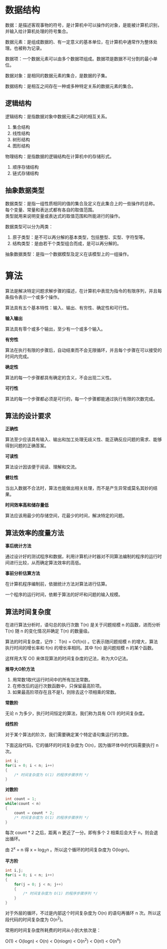 # 数据结构

数据：是描述客观事物的符号，是计算机中可以操作的对象，是能被计算机识别，并输入给计算机处理的符号集合。

数据元素：是组成数据的、有一定意义的基本单位，在计算机中通常作为整体处理。也被称为记录。

数据项：一个数据元素可以由多个数据项组成。数据项是数据不可分割的最小单位。

数据对象：是相同的数据元素的集合，是数据的子集。

数据结构：是相互之间存在一种或多种特定关系的数据元素的集合。

## 逻辑结构

逻辑结构：是指数据对象中数据元素之间的相互关系。

1. 集合结构
2. 线性结构
3. 树形结构
4. 图形结构

物理结构：是指数据的逻辑结构在计算机中的存储形式。

1. 顺序存储结构
2. 链式存储结构

## 抽象数据类型

数据类型：是指一组性质相同的值的集合及定义在此集合上的一些操作的总称。  
每个变量、常量和表达式都有各自的取值范围。  
类型就用来说明变量或表达式的取值范围和所能进行的操作。

数据类型可以分为两类：

1. 原子类型：是不可以再分解的基本类型，包括整型、实型、字符型等。
2. 结构类型：是由若干个类型组合而成，是可以再分解的。

抽象数据类型：是指一个数据模型及定义在该模型上的一组操作。

# 算法

算法是解决特定问题求解步骤的描述，在计算机中表现为指令的有限序列，并且每条指令表示一个或多个操作。

算法具有五个基本特性：输入、输出、有穷性、确定性和可行性。

**输入输出**

算法具有零个或多个输出，至少有一个或多个输入。

**有穷性**

算法在执行有限的步骤后，自动结束而不会无限循环，并且每个步骤在可以接受的时间内完成。

**确定性**

算法的每一个步骤都具有确定的含义，不会出现二义性。

**可行性**

算法的每一个步骤都必须是可行的，每一个步骤都能通过执行有限的次数完成。

## 算法的设计要求

**正确性**

算法至少应该具有输入、输出和加工处理无歧义性、能正确反应问题的需求、能够得到问题的正确答案。

**可读性**

算法设计因该便于阅读、理解和交流。

**健壮性**

当出入数据不合法时，算法也能做出相关处理，而不是产生异常或莫名其妙的结果。

**时间效率高和储存量低**

算法应该用最少的存储空间，花最少的时间，解决特定的问题。

## 算法效率的度量方法

**事后统计方法**

通过设计好的测试程序和数据，利用计算机计时器对不同算法编制的程序的运行时间进行比较，从而确定算法效率的高低。

**事前分析估算方法**

在计算机程序编制前，依据统计方法对算法进行估算。

一个程序的运行时间，依赖于算法的好坏和问题的输入规模。

## 算法时间复杂度

在进行算法分析时，语句总的执行次数 T(n) 是关于问题规模 n 的函数，进而分析 T(n) 随 n 的变化情况并确定 T(n) 的数量级。

算法的时间复杂度，记作： T(n) = O(f(n)) 。它表示随问题规模 n 的增大，算法执行时间的增长率和 f(n) 的增长率相同。其中 f(n) 是问题规模 n 的某个函数。

这样用大写 O() 来体现算法的时间复杂度的记法，称为大O记法。

**推导大O阶方法**

1. 用常数1取代运行时间中的所有加法常数。
2. 在修改后的运行次数函数中，只保留最高阶项。
3. 如果最高阶项存在且不是1，则除去这个项相乘的常数。

**常数阶**

无论 n 为多少，执行时间恒定的算法，我们称为具有 O(1) 的时间复杂度。

**线性阶**

对于某个算法的阶次，我们需要确定某个特定语句集运行的次数。

下面这段代码，它的循环的时间复杂度为 O(n)，因为循环体中的代码需要执行 n 次。

```c
int i;
for(i = 0; i < n; i++)
{
    /* 时间复杂度为 O(1) 的程序步骤序列 */
}
```

**对数阶**

```c
int count = 1;
while(count < n)
{
    count = count * 2;
    /* 时间复杂度为 O(1) 的程序步骤序列 */
}
```

每次 count * 2 之后，距离 n 更近了一分。即有多个 2 相乘后会大于 n，则会退出循环。

由 2<sup>x</sup> = n 得 x = log<sub>2</sub>n 。所以这个循环的时间复杂度为 O(logn)。

**平方阶**

```c
int i,j;
for(i = 0; i < n; i++) 
{
    for(j = 0; j < n; j++) 
    {
        /* 时间复杂度为 O(1) 的程序步骤序列 */
    }
}
```

对于外层的循环，不过是内部这个时间复杂度为 O(n) 的语句再循环 n 次。所以这段代码的时间复杂度为 O(n<sup>2</sup>)。

常用的时间复杂度所耗费的时间从小到大依次是：

O(1) < O(logn) < O(n) < O(nlogn) < O(n<sup>2</sup>) < O(n!) < O(n<sup>n</sup>)